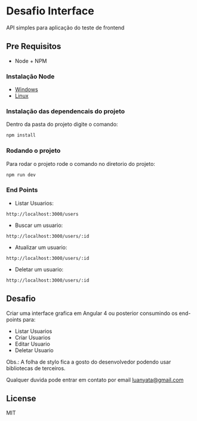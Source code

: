 # Desafio Interface

API simples para aplicação do teste de frontend

## Pre Requisitos

- Node + NPM

### Instalação Node

- [Windows](https://dicasdejavascript.com.br/instalacao-do-nodejs-e-npm-no-windows-passo-a-passo/)
- [Linux](https://github.com/nvm-sh/nvm)

### Instalação das dependencais do projeto

Dentro da pasta do projeto digite o comando:

```sh
npm install
```

### Rodando o projeto

Para rodar o projeto rode o comando no diretorio do projeto:

```sh
npm run dev
```

### End Points

- Listar Usuarios:

```
http://localhost:3000/users
```

- Buscar um usuario:

```
http://localhost:3000/users/:id
```

- Atualizar um usuario:

```
http://localhost:3000/users/:id
```

- Deletar um usuario:

```
http://localhost:3000/users/:id
```

## Desafio

Criar uma interface grafica em Angular 4 ou posterior consumindo os end-points para:

- Listar Usuarios
- Criar Usuarios
- Editar Usuario
- Deletar Usuario

Obs.: A folha de stylo fica a gosto do desenvolvedor podendo usar bibliotecas de terceiros.

Qualquer duvida pode entrar em contato por email [luanyata@gmail.com](mailto:luanyata@gmail.com)

## License

MIT

